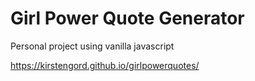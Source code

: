 # Girl Power Quote Generator

Personal project using vanilla javascript

https://kirstengord.github.io/girlpowerquotes/
